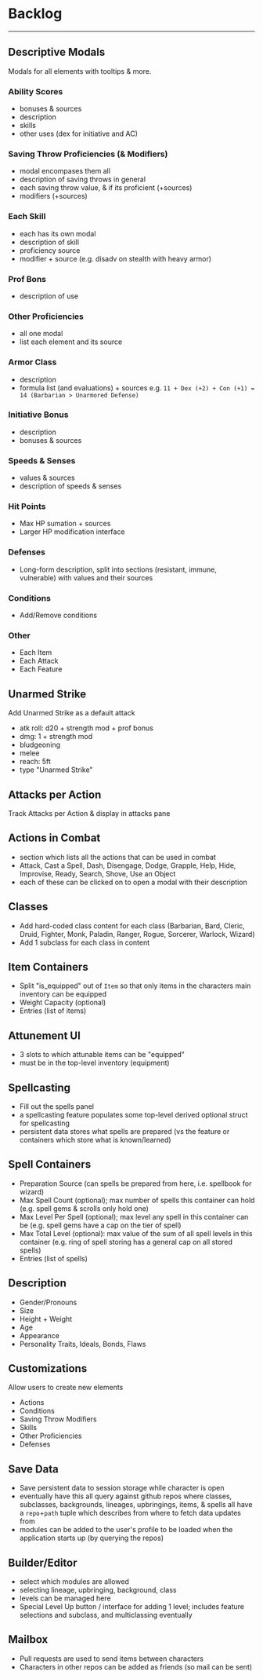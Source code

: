 # Backlog
-----

## Descriptive Modals
Modals for all elements with tooltips & more.

### Ability Scores
- bonuses & sources
- description
- skills
- other uses (dex for initiative and AC)

### Saving Throw Proficiencies (& Modifiers)
- modal encompases them all
- description of saving throws in general
- each saving throw value, & if its proficient (+sources)
- modifiers (+sources)

### Each Skill
- each has its own modal
- description of skill
- proficiency source
- modifier + source (e.g. disadv on stealth with heavy armor)

### Prof Bons
- description of use

### Other Proficiencies
- all one modal
- list each element and its source

### Armor Class
- description
- formula list (and evaluations) + sources
	e.g. `11 + Dex (+2) + Con (+1) = 14 (Barbarian > Unarmored Defense)`

### Initiative Bonus
- description
- bonuses & sources

### Speeds & Senses
- values & sources
- description of speeds & senses

### Hit Points
- Max HP sumation + sources
- Larger HP modification interface

### Defenses
- Long-form description, split into sections (resistant, immune, vulnerable) with values and their sources

### Conditions
- Add/Remove conditions

### Other
- Each Item
- Each Attack
- Each Feature

## Unarmed Strike

Add Unarmed Strike as a default attack
- atk roll: d20 + strength mod + prof bonus
- dmg: 1 + strength mod
- bludgeoning
- melee
- reach: 5ft
- type "Unarmed Strike"

## Attacks per Action
Track Attacks per Action & display in attacks pane

## Actions in Combat
- section which lists all the actions that can be used in combat
- Attack, Cast a Spell, Dash, Disengage, Dodge, Grapple, Help, Hide, Improvise, Ready, Search, Shove, Use an Object
- each of these can be clicked on to open a modal with their description

## Classes
- Add hard-coded class content for each class (Barbarian, Bard, Cleric, Druid, Fighter, Monk, Paladin, Ranger, Rogue, Sorcerer, Warlock, Wizard)
- Add 1 subclass for each class in content

## Item Containers
- Split "is_equipped" out of `Item` so that only items in the characters main inventory can be equipped
- Weight Capacity (optional)
- Entries (list of items)

## Attunement UI
- 3 slots to which attunable items can be "equipped"
- must be in the top-level inventory (equipment)

## Spellcasting
- Fill out the spells panel
- a spellcasting feature populates some top-level derived optional struct for spellcasting
- persistent data stores what spells are prepared (vs the feature or containers which store what is known/learned)

## Spell Containers
- Preparation Source (can spells be prepared from here, i.e. spellbook for wizard)
- Max Spell Count (optional); max number of spells this container can hold (e.g. spell gems & scrolls only hold one)
- Max Level Per Spell (optional); max level any spell in this container can be (e.g. spell gems have a cap on the tier of spell)
- Max Total Level (optional): max value of the sum of all spell levels in this container (e.g. ring of spell storing has a general cap on all stored spells)
- Entries (list of spells)

## Description
- Gender/Pronouns
- Size
- Height + Weight
- Age
- Appearance
- Personality Traits, Ideals, Bonds, Flaws

## Customizations
Allow users to create new elements
- Actions
- Conditions
- Saving Throw Modifiers
- Skills
- Other Proficiencies
- Defenses

## Save Data
- Save persistent data to session storage while character is open
- eventually have this all query against github repos where classes, subclasses, backgrounds, lineages, upbringings, items, & spells all have a `repo`+`path` tuple which describes from where to fetch data updates from
- modules can be added to the user's profile to be loaded when the application starts up (by querying the repos)

## Builder/Editor
- select which modules are allowed
- selecting lineage, upbringing, background, class
- levels can be managed here
- Special Level Up button / interface for adding 1 level; includes feature selections and subclass, and multiclassing eventually

## Mailbox
- Pull requests are used to send items between characters
- Characters in other repos can be added as friends (so mail can be sent)
